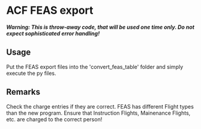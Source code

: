 # ACF FEAS export

*__Warning: This is throw-away code, that will be used one time only. Do not expect sophisticated error handling!__*

## Usage

Put the FEAS export files into the 'convert_feas_table' folder and simply execute the py files.

## Remarks

Check the charge entries if they are correct. FEAS has different Flight types than the new program.
Ensure that Instruction Flights, Mainenance Flights, etc. are charged to the correct person!
